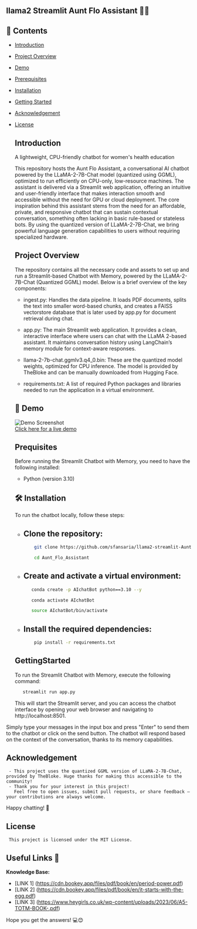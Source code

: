 ## llama2 Streamlit Aunt Flo Assistant 🦙🤖

## 📂 Contents

- [Introduction](#Introduction)
- [Project Overview](#ProjectOverview)
- [Demo](#Demo)
- [Prerequisites](#Prequisites)  
- [Installation](#Installation)
- [Getting Started ](#GettingStarted ) 
- [Acknowledgement](#Acknowledgement)  
- [License](#License)
   

  ## Introduction
     A lightweight, CPU-friendly chatbot for women's health education

     This repository hosts the Aunt Flo Assistant, a conversational AI chatbot powered by the LLaMA-2-7B-Chat model (quantized using GGML), optimized to run efficiently on CPU-only, low-resource 
     machines. The assistant is delivered via a Streamlit web application, offering an intuitive and user-friendly interface that makes interaction smooth and accessible without the need for GPU 
     or cloud deployment.
     The core inspiration behind this assistant stems from the need for an affordable, private, and responsive chatbot that can sustain contextual conversation, something often lacking in basic 
     rule-based or stateless bots. By using the quantized version of LLaMA-2-7B-Chat, we bring powerful language generation capabilities to users without requiring specialized hardware.



  ## Project Overview
     The repository contains all the necessary code and assets to set up and run a 
     Streamlit-based Chatbot with Memory, powered by the LLaMA-2-7B-Chat (Quantized GGML) model. Below is a brief overview of the key components:

     - ingest.py: Handles the data pipeline. It loads PDF documents, splits the text into smaller word-based chunks, and creates a FAISS vectorstore database that is later used by app.py for 
       document retrieval during chat.

     - app.py: The main Streamlit web application. It provides a clean, interactive interface where users can chat with the LLaMA 2-based assistant. It maintains conversation history using 
       LangChain’s memory module for context-aware responses.

     - llama-2-7b-chat.ggmlv3.q4_0.bin: These are the quantized model weights, optimized for CPU inference. The model is provided by TheBloke and can be manually downloaded from Hugging Face.

     - requirements.txt: A list of required Python packages and libraries needed to run the application in a virtual environment.

  ## 🎥 Demo
     ![Demo Screenshot]()  
     [Click here for a live demo]() 
  
  
  ## Prequisites
     Before running the Streamlit Chatbot with Memory, you need to have the following installed:

     - Python (version 3.10)

  ## 🛠️ Installation
     To run the chatbot locally, follow these steps:

     - ## Clone the repository:
       ``` bash
           git clone https://github.com/sfansaria/llama2-streamlit-Aunt-Flo-Assistant.git
       ``` 
       ``` bash
           cd Aunt_Flo_Assistant
       ```
  
     - ## Create and activate a virtual environment: 
       ```bash
          conda create -p AIchatBot python==3.10 --y
       ```
       ```bash
          conda activate AIchatBot
        ```
       ```bash
          source AIchatBot/bin/activate
       ```  
     - ## Install the required dependencies:
       ``` bash
           pip install -r requirements.txt
       ```

  ## GettingStarted
     To run the Streamlit Chatbot with Memory, execute the following command:
     ```bash
        streamlit run app.py
     ```
     This will start the Streamlit server, and you can access the chatbot interface by opening your web browser and navigating to http://localhost:8501.

Simply type your messages in the input box and press "Enter" to send them to the chatbot or click on the send button. The chatbot will respond based on the context of the conversation, thanks to its memory capabilities.

 
  

  ## Acknowledgement
     - This project uses the quantized GGML version of LLaMA-2-7B-Chat, provided by TheBloke. Huge thanks for making this accessible to the community!
     - Thank you for your interest in this project!
       Feel free to open issues, submit pull requests, or share feedback — your contributions are always welcome.

Happy chatting! 🤗

  ## License
     This project is licensed under the MIT License.


## Useful Links 🔗

**Knowledge Base:** 
- [LINK 1] (https://cdn.bookey.app/files/pdf/book/en/period-power.pdf)
- [LINK 2] (https://cdn.bookey.app/files/pdf/book/en/it-starts-with-the-egg.pdf)
- [LINK 3] (https://www.heygirls.co.uk/wp-content/uploads/2023/06/A5-TOTM-BOOK-.pdf)

Hope you get the answers! 💻😊

